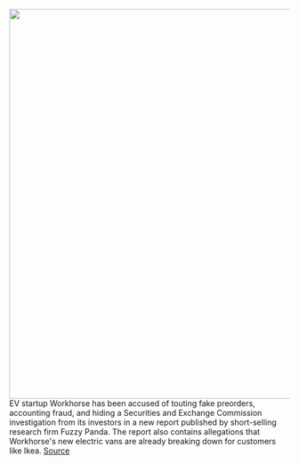 <img src='https://cdn.vox-cdn.com/thumbor/5QjlfDooo-4RDML7ashSVet88Xo=/0x0:1280x663/1200x800/filters:focal(538x230:742x434)/cdn.vox-cdn.com/uploads/chorus_image/image/69804572/c1000white21.0.jpg' width='700px' /><br/>
EV startup Workhorse has been accused of touting fake preorders, accounting fraud, and hiding a Securities and Exchange Commission investigation from its investors in a new report published by short-selling research firm Fuzzy Panda. The report also contains allegations that Workhorse's new electric vans are already breaking down for customers like Ikea.
<a href='https://www.theverge.com/2021/9/1/22652319/workhorse-fraud-sec-investigation-short-seller-fuzzy-panda'> Source <a/>